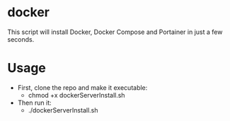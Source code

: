 # docker

This script will install Docker, Docker Compose and Portainer in just a few seconds.

# Usage
<ul>
<li>First, clone the repo and make it executable:
<ul>
<li>chmod +x dockerServerInstall.sh</li>
</ul>
</li>
<li>Then run it:
<ul>
<li>./dockerServerInstall.sh</li>
</ul>
</ul>
</li>
